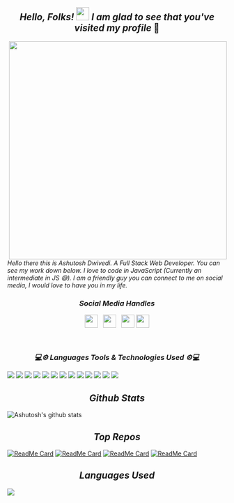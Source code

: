 <h2 align='center'> <i>Hello, Folks! <img src="https://github.com/Ashutosh00710/Ashutosh00710/blob/master/wave.gif" width="30px"> I am glad to see that you've visited my profile</i> 🙂</h2>  

<img align="right" src="https://github.com/Ashutosh00710/Ashutosh00710/blob/master/Overview.gif"  width="500">

_Hello there this is Ashutosh Dwivedi. A Full Stack Web Developer. You can see my work down below. I love to code in JavaScript (Currently an intermediate in JS 😅). I am a friendly guy you can connect to me on social media, I would love to have you in my life._  

<h3 align='center'><i>Social Media Handles</i></h3>
<p align='center'>
<a href="https://twitter.com/Ashutos68632603"><img height="30" src="https://github.com/Ashutosh00710/Ashutosh00710/blob/master/icon/twitter.png"></a>&nbsp;&nbsp;
<a href="https://www.instagram.com/07_ashutosh_dwivedi/"><img height="30" src="https://github.com/Ashutosh00710/Ashutosh00710/blob/master/icon/instagram.jpg"></a>&nbsp;&nbsp;
<a href="https://www.facebook.com/ashutosh.a.dwivedi.3/"><img height="30" src="https://github.com/Ashutosh00710/Ashutosh00710/blob/master/icon/fb.png"></a>
<a href="https://www.linkedin.com/in/ashutosh-dwivedi-b3025b196"><img height="30" src="https://github.com/Ashutosh00710/Ashutosh00710/blob/master/icon/linkedin.png"></a>
</p>

</br>
<h3 align='center'><i>💻⚙ Languages Tools & Technologies Used ⚙💻</i></h3>

![](https://img.shields.io/badge/-JavaScript-informational?style=flat-square&logo=javascript&logoColor=white&color=F7DF1E)
![](https://img.shields.io/badge/-C++-informational?style=flat-square&logo=cplusplus&logoColor=white&color=00599C)
![](https://img.shields.io/badge/-CSS-informational?style=flat-square&logo=css3&logoColor=white&color=1572B6)
![](https://img.shields.io/badge/-StyledComponents-informational?style=flat-square&logo=styled-components&logoColor=white&color=DB7093)
![](https://img.shields.io/badge/-React.js-informational?style=flat-square&logo=react&logoColor=white&color=61DAFB)
![](https://img.shields.io/badge/-MaterialUI-informational?style=flat-square&logo=material-ui&logoColor=white&color=0081CB)
![](https://img.shields.io/badge/-Redux-informational?style=flat-square&logo=redux&logoColor=white&color=764ABC)
![](https://img.shields.io/badge/-MongoDB-informational?style=flat-square&logo=mongodb&logoColor=white&color=47A248)
![](https://img.shields.io/badge/-Firebase-informational?style=flat-square&logo=firebase&logoColor=white&color=FFCA28)
![](https://img.shields.io/badge/-Node.js-informational?style=flat-square&logo=node.js&logoColor=white&color=339933)
![](<https://img.shields.io/badge/-Yarn-informational?style=flat-square&logo=yarn&logoColor=white&color=2C8EBB>)
![](<https://img.shields.io/badge/-npm-informational?style=flat-square&logo=npm&logoColor=white&color=CB3837>)
![](https://img.shields.io/badge/-Heroku-informational?style=flat-square&logo=heroku&logoColor=white&color=430098)

<h2 align='center'><i>Github Stats</i></h2>

![Ashutosh's github stats](https://github-readme-stats.vercel.app/api?username=ashutosh00710&show_icons=true&bg_color=30,ff896c,904e95&title_color=fff&text_color=fff)

<h2 align='center'><i>Top Repos</i></h2>
<div display='grid'>

[![ReadMe Card](https://github-readme-stats.vercel.app/api/pin/?username=ashutosh00710&repo=crwn-clothing&bg_color=45,ff896c,904e95&title_color=fff&text_color=fff)](https://github.com/Ashutosh00710/crwn-clothing)
[![ReadMe Card](https://github-readme-stats.vercel.app/api/pin/?username=ashutosh00710&repo=be-social_&bg_color=30,ff896c,904e95&title_color=fff&text_color=fff)](https://github.com/Ashutosh00710/be-social_)
[![ReadMe Card](https://github-readme-stats.vercel.app/api/pin/?username=ashutosh00710&repo=Block-Breaker-Game&bg_color=30,ff896c,904e95&title_color=fff&text_color=fff)](https://github.com/Ashutosh00710/Block-Breaker-Game)
[![ReadMe Card](https://github-readme-stats.vercel.app/api/pin/?username=ashutosh00710&repo=facedetection-brain&bg_color=30,ff896c,904e95&title_color=fff&text_color=fff)](https://github.com/Ashutosh00710/facedetection-brain)

</div>

<h2 align='center'><i>Languages Used</i></h2>
<a href="https://github.com/Ashutosh00710/Ashutosh00710">
  <img align="center" src="https://github-readme-stats.vercel.app/api/top-langs/?username=Ashutosh00710&hide=css,html&title_color=ffffff&text_color=ffffff&icon_color=2bbc8a&bg_color=30,ff896c,904e95" />
</a>
